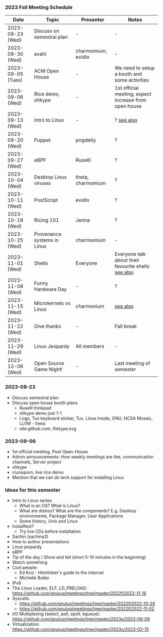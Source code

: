 ### 2023 Fall Meeting Schedule

| Date | Topic | Presenter | Notes |
| --- | --- | --- | --- |
| 2023-08-23 (Wed) | Discuss on semestral plan | - | - | 
| 2023-08-30 (Wed) | avahi | charmomium, evidlo | - |
| 2023-09-05 (Tues) | ACM Open House | - | We need to setup a booth and some activities |
| 2023-09-06 (Wed) | Rice demo, shkype | - | 1st official meeting, expect increase from open house |
| 2023-09-13 (Wed) | Intro to Linux | - | ? [see also](https://github.com/gnulug/meetings/tree/master/2023s/2023-02-08) |
| 2023-09-20 (Wed) | Puppet | pngdeity | ? |
| 2023-09-27 (Wed) | eBPF | Ruselll | ? |
| 2023-10-04 (Wed) | Desktop Linux viruses | theta, charmomium | ? |
| 2023-10-11 (Wed) | PostScript | evidlo | ? |
| 2023-10-18 (Wed) | Ricing 101 | Jenna | ? |
| 2023-10-25 (Wed) | Provenance systems in Linux | charmomium  | - |
| 2023-11-01 (Wed) | Shells | Everyone | Everyone talk about their favourite shells [see also](https://github.com/gnulug/meetings/tree/master/2022f/2022-09-28) |
| 2023-11-08 (Wed) | Funny Hardware Day | - | ? |
| 2023-11-15 (Wed) | Microkernels vs Linux | charmonium | [see also](https://github.com/gnulug/meetings/tree/master/2022f/2022-10-05) |
| 2023-11-22 (Wed) | Give thanks | - | Fall break |
| 2023-11-29 (Wed) | Linux Jeopardy | All members | - |
| 2023-12-06 (Wed) | Open Source Game Night! | - | Last meeting of semester |
### 2023-08-23
- Discuss semestral plan
- Discuss open house booth plans
    - Ruselll thinkpad
    - shkype demo just 1-1
    - Logo, Tux keyboard sticker, Tux, Linux Inside, GNU, NCSA Mosaic, LLVM - theta
    - site:github.com, filetype:svg

### 2023-09-06
- 1st official meeting, Post Open-House
- Admin announcements: How weekly meetings are like, communication channels, Server project
- shkype
- r/unixporn, live rice demo
- Mention that we can do tech support for installing Linux

### Ideas for this semester
- Intro to Linux series
    - What is an OS? What is Linux?
    - What are distros? What are the components? E.g. Desktop environments, Package Manager, User Applications
    - Some history, Unix and Linux
- Installfest?
    - Try live CDs before installation
- Sachin (sachina3)
- How to author presentations
- Linux jeopardy
- eBPF
- Tip of the day / Show and tell (short 5-10 minutes in the beginning)
- Watch something
- Cool people: 
    - Ed Krol - Hitchhiker's guide to the internet
    - Michelle Butler
- IPv6
- The Linux Loader, ELF, LD_PRELOAD: https://github.com/gnulug/meetings/tree/master/2022f/2022-11-16
- Syscalls:
  - https://github.com/gnulug/meetings/tree/master/2022f/2022-10-26
  - https://github.com/gnulug/meetings/tree/master/2022f/2022-11-02
- I/O Multiplexing (select, poll, epoll, kqueue): https://github.com/gnulug/meetings/tree/master/2023s/2023-08-09
- Virtualization: https://github.com/gnulug/meetings/tree/master/2023s/2023-02-15



